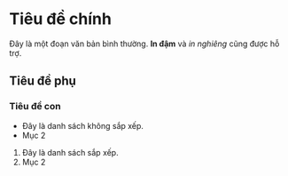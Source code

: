 # Tiêu đề chính

Đây là một đoạn văn bản bình thường. **In đậm** và *in nghiêng* cũng được hỗ trợ.

## Tiêu đề phụ

### Tiêu đề con

- Đây là danh sách không sắp xếp.
- Mục 2

1. Đây là danh sách sắp xếp.
2. Mục 2